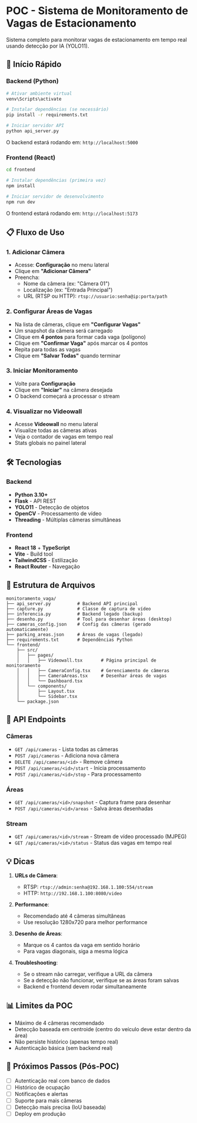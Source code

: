 # POC - Sistema de Monitoramento de Vagas de Estacionamento

Sistema completo para monitorar vagas de estacionamento em tempo real usando detecção por IA (YOLO11).

## 🚀 Início Rápido

### Backend (Python)

```bash
# Ativar ambiente virtual
venv\Scripts\activate

# Instalar dependências (se necessário)
pip install -r requirements.txt

# Iniciar servidor API
python api_server.py
```

O backend estará rodando em: `http://localhost:5000`

### Frontend (React)

```bash
cd frontend

# Instalar dependências (primeira vez)
npm install

# Iniciar servidor de desenvolvimento
npm run dev
```

O frontend estará rodando em: `http://localhost:5173`

## 📋 Fluxo de Uso

### 1. Adicionar Câmera
- Acesse: **Configuração** no menu lateral
- Clique em **"Adicionar Câmera"**
- Preencha:
  - Nome da câmera (ex: "Câmera 01")
  - Localização (ex: "Entrada Principal")
  - URL (RTSP ou HTTP): `rtsp://usuario:senha@ip:porta/path`

### 2. Configurar Áreas de Vagas
- Na lista de câmeras, clique em **"Configurar Vagas"**
- Um snapshot da câmera será carregado
- Clique em **4 pontos** para formar cada vaga (polígono)
- Clique em **"Confirmar Vaga"** após marcar os 4 pontos
- Repita para todas as vagas
- Clique em **"Salvar Todas"** quando terminar

### 3. Iniciar Monitoramento
- Volte para **Configuração**
- Clique em **"Iniciar"** na câmera desejada
- O backend começará a processar o stream

### 4. Visualizar no Videowall
- Acesse **Videowall** no menu lateral
- Visualize todas as câmeras ativas
- Veja o contador de vagas em tempo real
- Stats globais no painel lateral

## 🛠️ Tecnologias

### Backend
- **Python 3.10+**
- **Flask** - API REST
- **YOLO11** - Detecção de objetos
- **OpenCV** - Processamento de vídeo
- **Threading** - Múltiplas câmeras simultâneas

### Frontend
- **React 18** + **TypeScript**
- **Vite** - Build tool
- **TailwindCSS** - Estilização
- **React Router** - Navegação

## 📁 Estrutura de Arquivos

```
monitoramento_vaga/
├── api_server.py          # Backend API principal
├── capture.py             # Classe de captura de vídeo
├── inferencia.py          # Backend legado (backup)
├── desenho.py             # Tool para desenhar áreas (desktop)
├── cameras_config.json    # Config das câmeras (gerado automaticamente)
├── parking_areas.json     # Áreas de vagas (legado)
├── requirements.txt       # Dependências Python
└── frontend/
    ├── src/
    │   ├── pages/
    │   │   ├── Videowall.tsx       # Página principal de monitoramento
    │   │   ├── CameraConfig.tsx    # Gerenciamento de câmeras
    │   │   ├── CameraAreas.tsx     # Desenhar áreas de vagas
    │   │   └── Dashboard.tsx
    │   └── components/
    │       ├── Layout.tsx
    │       └── Sidebar.tsx
    └── package.json
```

## 🔧 API Endpoints

### Câmeras
- `GET /api/cameras` - Lista todas as câmeras
- `POST /api/cameras` - Adiciona nova câmera
- `DELETE /api/cameras/<id>` - Remove câmera
- `POST /api/cameras/<id>/start` - Inicia processamento
- `POST /api/cameras/<id>/stop` - Para processamento

### Áreas
- `GET /api/cameras/<id>/snapshot` - Captura frame para desenhar
- `POST /api/cameras/<id>/areas` - Salva áreas desenhadas

### Stream
- `GET /api/cameras/<id>/stream` - Stream de vídeo processado (MJPEG)
- `GET /api/cameras/<id>/status` - Status das vagas em tempo real

## 💡 Dicas

1. **URLs de Câmera**:
   - RTSP: `rtsp://admin:senha@192.168.1.100:554/stream`
   - HTTP: `http://192.168.1.100:8080/video`

2. **Performance**:
   - Recomendado até 4 câmeras simultâneas
   - Use resolução 1280x720 para melhor performance

3. **Desenho de Áreas**:
   - Marque os 4 cantos da vaga em sentido horário
   - Para vagas diagonais, siga a mesma lógica

4. **Troubleshooting**:
   - Se o stream não carregar, verifique a URL da câmera
   - Se a detecção não funcionar, verifique se as áreas foram salvas
   - Backend e frontend devem rodar simultaneamente

## 📊 Limites da POC

- Máximo de 4 câmeras recomendado
- Detecção baseada em centroide (centro do veículo deve estar dentro da área)
- Não persiste histórico (apenas tempo real)
- Autenticação básica (sem backend real)

## 🎯 Próximos Passos (Pós-POC)

- [ ] Autenticação real com banco de dados
- [ ] Histórico de ocupação
- [ ] Notificações e alertas
- [ ] Suporte para mais câmeras
- [ ] Detecção mais precisa (IoU baseada)
- [ ] Deploy em produção
